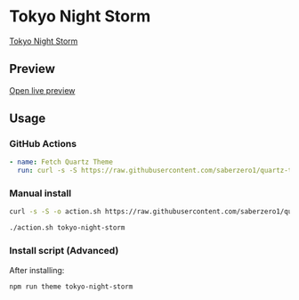 # Tokyo Night Storm

[Tokyo Night Storm](https://github.com/arozx)

## Preview

[Open live preview](https://quartz-themes.github.io/tokyo-night-storm/)

## Usage

### GitHub Actions

```yaml
- name: Fetch Quartz Theme
  run: curl -s -S https://raw.githubusercontent.com/saberzero1/quartz-themes/master/action.sh | bash -s -- tokyo-night-storm
```

### Manual install

```bash
curl -s -S -o action.sh https://raw.githubusercontent.com/saberzero1/quartz-themes/master/action.sh

./action.sh tokyo-night-storm
```

### Install script (Advanced)

After installing:

```bash
npm run theme tokyo-night-storm
```
